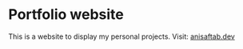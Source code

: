 # Portfolio website
This is a website to display my personal projects.
Visit: [anisaftab.dev](https://anisaftab.dev/)

